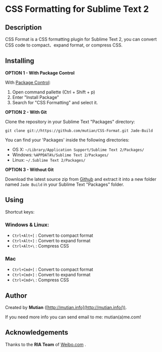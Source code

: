 CSS Formatting for Sublime Text 2
===================


Description
-----------

CSS Format is a CSS formatting plugin for Sublime Text 2, you can convert CSS code to compact、expand format, or compress CSS.


Installing
----------

**OPTION 1 - With Package Control**

With [Package Control](https://sublime.wbond.net/installation):

 1. Open command pallette (Ctrl + Shift + p)
 2. Enter "Install Package"
 3. Search for "CSS Formatting" and select it.

**OPTION 2 - With Git**

Clone the repository in your Sublime Text "Packages" directory:

    git clone git://https://github.com/mutian/CSS-Format.git Jade-Build

You can find your 'Packages' inside the following directories:

* OS X:
    `~/Library/Application Support/Sublime Text 2/Packages/`
* Windows:
    `%APPDATA%/Sublime Text 2/Packages/`
* Linux:
    `~/.Sublime Text 2/Packages/`


**OPTION 3 - Without Git**

Download the latest source zip from [Github](https://github.com/mutian/CSS-Format) and extract it into a new folder named `Jade Build` in your Sublime Text "Packages" folder.


Using
-----

Shortcut keys:


### Windows & Linux:

* `Ctrl+Alt+[` : Convert to compact format
* `Ctrl+Alt+]` : Convert to expand format
* `Ctrl+Alt+\` : Compress CSS


### Mac

* `Ctrl+Cmd+[` : Convert to compact format
* `Ctrl+Cmd+]` : Convert to expand format
* `Ctrl+Cmd+\` : Compress CSS


Author
------

Created by **Mutian** ([http://mutian.info](http://mutian.info/)).

If you need more info you can send email to me: mutian(a)me.com!


Acknowledgements
----------------

Thanks to the **RIA Team** of [Weibo.com](http://weibo.com/) .
